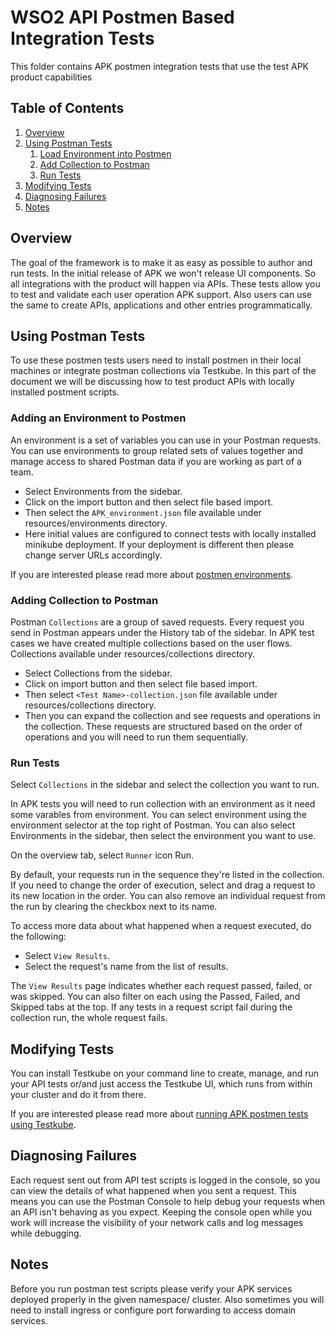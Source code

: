 # WSO2 API Postmen Based Integration Tests

This folder contains APK postmen integration tests that use the test APK product capabilities

## Table of Contents

1. [Overview](#overview)
1. [Using Postman Tests](#using-postmen-tests)
    1. [Load Environment into Postmen](#adding-an-environment-to-postman)
    1. [Add Collection to Postman](#add-collection-to-postman)
    1. [Run Tests](#run-tests)
1. [Modifying Tests](#modifying-tests)
1. [Diagnosing Failures](#diagnosing-failures)
1. [Notes](#notes)

## Overview

The goal of the framework is to make it as easy as possible to author and run tests. In the initial release of APK we won't release UI components. So all integrations with the product will happen via APIs. These tests allow you to test and validate each user operation APK support. Also users can use the same to create APIs, applications and other entries programmatically.


## Using Postman Tests

To use these postmen tests users need to install postmen in their local machines or integrate postman collections via Testkube. In this part of the document we will be discussing how to test product APIs with locally installed postment scripts.

### Adding an Environment to Postmen

An environment is a set of variables you can use in your Postman requests. You can use environments to group related sets of values together and manage access to shared Postman data if you are working as part of a team.

* Select Environments from the sidebar.
* Click on the import button and then select file based import.
* Then select the `APK_environment.json` file available under resources/environments directory.
* Here initial values are configured to connect tests with locally installed minikube deployment. If your deployment is different then please change server URLs accordingly.


If you are interested please read more about 
[postmen environments](https://learning.postman.com/docs/sending-requests/managing-environments/).


### Adding Collection to Postman

Postman `Collections` are a group of saved requests. Every request you send in Postman appears under the History tab of the sidebar. In APK test cases we have created multiple collections based on the user flows. Collections available under resources/collections directory.


* Select Collections from the sidebar.
* Click on import button and then select file based import. 
* Then select `<Test Name>-collection.json` file available under resources/collections directory.
* Then you can expand the collection and see requests and operations in the collection. These requests are structured based on the order of operations and you will need to run them sequentially.


### Run Tests
Select `Collections` in the sidebar and select the collection you want to run.

In APK tests you will need to run collection  with an environment as it need some varables from environment. You can select environment using the environment selector at the top right of Postman. You can also select Environments in the sidebar, then select the environment you want to use.

On the overview tab, select `Runner` icon Run.

By default, your requests run in the sequence they're listed in the collection. If you need to change the order of execution, select and drag a request to its new location in the order. You can also remove an individual request from the run by clearing the checkbox next to its name.

To access more data about what happened when a request executed, do the following:
* Select `View Results`.
* Select the request's name from the list of results.

The `View Results` page indicates whether each request passed, failed, or was skipped. You can also filter on each using the Passed, Failed, and Skipped tabs at the top. If any tests in a request script fail during the collection run, the whole request fails.


## Modifying Tests
You can install Testkube on your command line to create, manage, and run your API tests or/and just access the Testkube UI, which runs from within your cluster and do it from there.


If you are interested please read more about 
[running APK postmen tests using Testkube](https://testkube.io/blog/api-testing-in-kubernetes-with-postman).



## Diagnosing Failures
Each request sent out from API test scripts is logged in the console, so you can view the details of what happened when you sent a request. This means you can use the Postman Console to help debug your requests when an API isn't behaving as you expect. Keeping the console open while you work will increase the visibility of your network calls and log messages while debugging.


## Notes
Before you run postman test scripts please verify your APK services deployed properly in the given namespace/ cluster. Also sometimes you will need to install ingress or configure port forwarding to access domain services.